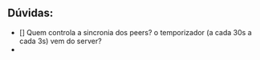 ## Dúvidas:

- [] Quem controla a sincronia dos peers? o temporizador (a cada 30s a cada 3s) vem do server?
- 